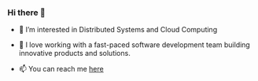 ### Hi there 👋

- 🔭 I’m interested in Distributed Systems and Cloud Computing


- 🌱 I love working with a fast-paced software development team building innovative products and solutions.

<!-- 
**Siddhartha15/Siddhartha15** is a ✨ _special_ ✨ repository because its `README.md` (this file) appears on your GitHub profile. -->
<!-- 
Here are some ideas to get you started: -->
<!-- 
- 🔭 I’m currently working on 
- 🌱 I’m currently learning ...
- 👯 I’m looking to collaborate on ...
- 🤔 I’m looking for help with ...
- 💬 Ask me about ... -->
- 📫 You can reach me [here](https://www.linkedin.com/in/siddhartha-manjunath-331a6115a/)
<!-- - 😄 Pronouns: ...
- ⚡ Fun fact: ... -->

